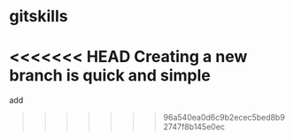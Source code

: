 # gitskills
<<<<<<< HEAD
Creating a new branch is quick and simple
=======
add
>>>>>>> 96a540ea0d6c9b2ecec5bed8b92747f8b145e0ec
